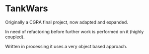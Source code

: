 # TankWars
Originally a CGRA final project, now adapted and expanded.

In need of refactoring before further work is performed on it (highly coupled).

Written in processing it uses a very object based approach.

